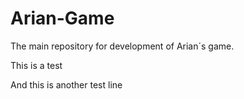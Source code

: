 # Arian-Game
The main repository for development of Arian´s game.

This is a test

And this is another test line
